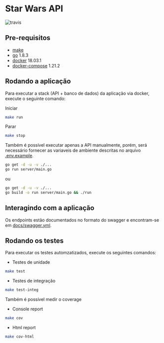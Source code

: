 # Star Wars API


![travis](https://travis-ci.org/crowleyfelix/star-wars-api.svg?branch=master)

## Pre-requisitos

- [make]
- [go] 1.8.3
- [docker] 18.03.1
- [docker-compose] 1.21.2

## Rodando a aplicação

Para executar a stack (API + banco de dados) da aplicação via docker, execute o seguinte comando:

Iniciar

```bash
make run
```

Parar

```bash
make stop
```

Também é possível executar apenas a API manualmente, porém, será necessário fornecer as variaveis de ambiente descritas no arquivo [.env.example].

```bash
go get -d -u -v ./...
go run server/main.go
```

ou

```bash
go get -d -u -v ./...
go build -o run server/main.go && ./run
```

## Interagindo com a aplicação

Os endpoints estão documentados no formato do swagger e encontram-se em [docs/swagger.yml](docs/swagger.yml).

## Rodando os testes

Para executar os testes automzatizados, execute os seguintes comandos:

- Testes de unidade

```bash
make test
```

- Testes de integração

```bash
make test-integ
```

Também é possível medir o coverage

- Console report

```bash
make cov
```

- Html report

```bash
make cov-html
```

[.env.example]:.env.example
[make]:https://www.gnu.org/software/make/manual/make.html
[go]:https://golang.org/dl/
[docker]:https://www.docker.com/community-edition#/download
[docker-compose]:https://docs.docker.com/compose/install/
